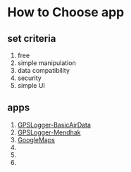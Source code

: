 # How to Choose app
## set criteria
1. free
1. simple manipulation
1. data compatibility
1. security
1. simple UI

## apps
1. [GPSLogger-BasicAirData](https://play.google.com/store/apps/details?id=eu.basicairdata.graziano.gpslogger)
1. [GPSLogger-Mendhak](https://gpslogger.app/)
1. [GoogleMaps](https://en.softonic.com/solutions/online-tools/google-maps?rel=113695)
1. []()
1. []()
1. []()

